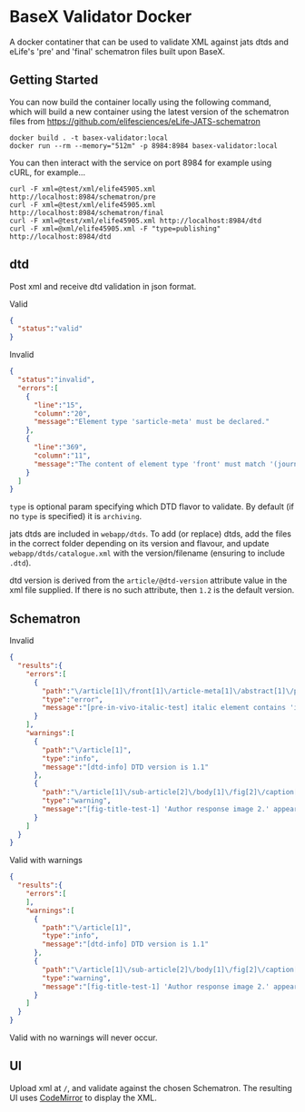 # BaseX Validator Docker

A docker contatiner that can be used to validate XML against jats dtds and eLife's 'pre' and 'final' schematron files built upon
BaseX.

## Getting Started

You can now build the container locally using the following command, which will build a new container using the latest
version of the schematron files from https://github.com/elifesciences/eLife-JATS-schematron

```
docker build . -t basex-validator:local
docker run --rm --memory="512m" -p 8984:8984 basex-validator:local
```

You can then interact with the service on port 8984 for example using cURL, for example...

```
curl -F xml=@test/xml/elife45905.xml http://localhost:8984/schematron/pre
curl -F xml=@test/xml/elife45905.xml http://localhost:8984/schematron/final
curl -F xml=@test/xml/elife45905.xml http://localhost:8984/dtd
curl -F xml=@xml/elife45905.xml -F "type=publishing" http://localhost:8984/dtd
```

## dtd
Post xml and receive dtd validation in json format.

Valid
```json
{
  "status":"valid"
}
```

Invalid
```json
{
  "status":"invalid",
  "errors":[
    {
      "line":"15",
      "column":"20",
      "message":"Element type 'sarticle-meta' must be declared."
    },
    {
      "line":"369",
      "column":"11",
      "message":"The content of element type 'front' must match '(journal-meta?,article-meta,(def-list|list|ack|bio|fn-group|glossary|notes)*)'."
    }
  ]
}
```

`type` is optional param specifying which DTD flavor to validate. By default (if no `type` is specified) it is `archiving`.

jats dtds are included in `webapp/dtds`.
To add (or replace) dtds, add the files in the correct folder depending on its version and flavour, and update `webapp/dtds/catalogue.xml` with the version/filename (ensuring to include `.dtd`).

dtd version is derived from the `article/@dtd-version` attribute value in the xml file supplied. If there is no such attribute, then `1.2` is the default version.

## Schematron
Invalid
```json
{
  "results":{
    "errors":[
      {
        "path":"\/article[1]\/front[1]\/article-meta[1]\/abstract[1]\/p[1]\/italic[1]",
        "type":"error",
        "message":"[pre-in-vivo-italic-test] italic element contains 'in vivo' - this should not be in italics (eLife house style)."
      }
    ],
    "warnings":[
      {
        "path":"\/article[1]",
        "type":"info",
        "message":"[dtd-info] DTD version is 1.1"
      },
      {
        "path":"\/article[1]\/sub-article[2]\/body[1]\/fig[2]\/caption[1]\/title[1]",
        "type":"warning",
        "message":"[fig-title-test-1] 'Author response image 2.' appears to have a title which is the beginning of a caption. Is this correct? https:\/\/elifesciences.gitbook.io\/productionhowto\/-M1eY9ikxECYR-0OcnGt\/article-details\/content\/allowed-assets\/figures#fig-title-test-1"
      }
    ]
  }
}
```

Valid with warnings
```json
{
  "results":{
    "errors":[
    ],
    "warnings":[
      {
        "path":"\/article[1]",
        "type":"info",
        "message":"[dtd-info] DTD version is 1.1"
      },
      {
        "path":"\/article[1]\/sub-article[2]\/body[1]\/fig[2]\/caption[1]\/title[1]",
        "type":"warning",
        "message":"[fig-title-test-1] 'Author response image 2.' appears to have a title which is the beginning of a caption. Is this correct? https:\/\/elifesciences.gitbook.io\/productionhowto\/-M1eY9ikxECYR-0OcnGt\/article-details\/content\/allowed-assets\/figures#fig-title-test-1"
      }
    ]
  }
}
```

Valid with no warnings will never occur.

## UI
Upload xml at `/`, and validate against the chosen Schematron. 
The resulting UI uses [CodeMirror](https://codemirror.net/) to display the XML.
